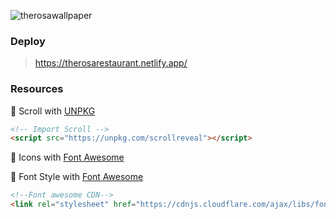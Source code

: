 ![therosawallpaper](https://user-images.githubusercontent.com/46378210/83565443-cf975b80-a4f4-11ea-9ab0-0a49f4cb3b0d.PNG)

### Deploy 

> https://therosarestaurant.netlify.app/

### Resources 

:gem: Scroll with [UNPKG](https://unpkg.com/)

```html
<!-- Import Scroll -->
<script src="https://unpkg.com/scrollreveal"></script>
```

:gem: Icons with [Font Awesome](https://fontawesome.com/6?next=%2F)

:gem: Font Style with [Font Awesome](https://fontawesome.com/6?next=%2F)

```html
<!--Font awesome CDN-->
<link rel="stylesheet" href="https://cdnjs.cloudflare.com/ajax/libs/font-awesome/5.11.2/css/all.min.css">
```
